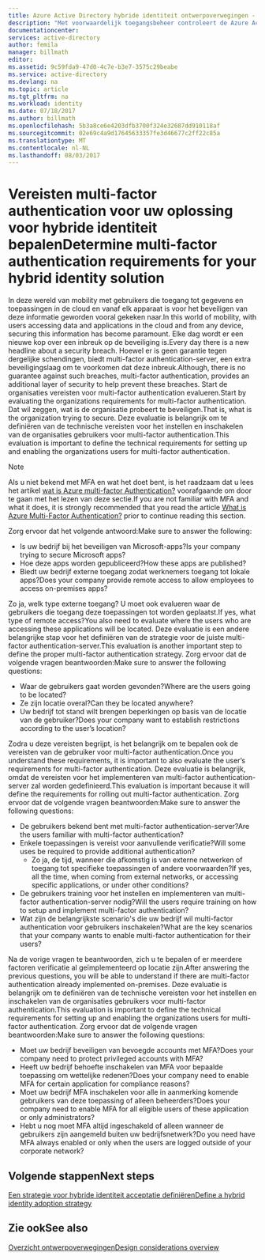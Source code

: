```yaml
---
title: Azure Active Directory hybride identiteit ontwerpoverwegingen - bepalen vereisten voor multi-factor authentication-server
description: "Met voorwaardelijk toegangsbeheer controleert de Azure Active Directory de specifieke voorwaarden die u kiest bij het verifiëren van de gebruiker en alvorens deze toegang tot de toepassing. Als deze voorwaarden is voldaan, wordt de gebruiker geverifieerd en toegang te krijgen tot de toepassing."
documentationcenter: 
services: active-directory
author: femila
manager: billmath
editor: 
ms.assetid: 9c59fda9-47d0-4c7e-b3e7-3575c29beabe
ms.service: active-directory
ms.devlang: na
ms.topic: article
ms.tgt_pltfrm: na
ms.workload: identity
ms.date: 07/18/2017
ms.author: billmath
ms.openlocfilehash: 5b3a8ce6e4203dfb3700f324e32687dd910118af
ms.sourcegitcommit: 02e69c4a9d17645633357fe3d46677c2ff22c85a
ms.translationtype: MT
ms.contentlocale: nl-NL
ms.lasthandoff: 08/03/2017
---
```

# <a name="determine-multi-factor-authentication-requirements-for-your-hybrid-identity-solution"></a><span data-ttu-id="eae19-104">Vereisten multi-factor authentication voor uw oplossing voor hybride identiteit bepalen</span><span class="sxs-lookup"><span data-stu-id="eae19-104">Determine multi-factor authentication requirements for your hybrid identity solution</span></span>
<span data-ttu-id="eae19-105">In deze wereld van mobility met gebruikers die toegang tot gegevens en toepassingen in de cloud en vanaf elk apparaat is voor het beveiligen van deze informatie geworden vooral gekeken naar.</span><span class="sxs-lookup"><span data-stu-id="eae19-105">In this world of mobility, with users accessing data and applications in the cloud and from any device, securing this information has become paramount.</span></span>  <span data-ttu-id="eae19-106">Elke dag wordt er een nieuwe kop over een inbreuk op de beveiliging is.</span><span class="sxs-lookup"><span data-stu-id="eae19-106">Every day there is a new headline about a security breach.</span></span>  <span data-ttu-id="eae19-107">Hoewel er is geen garantie tegen dergelijke schendingen, biedt multi-factor authentication-server, een extra beveiligingslaag om te voorkomen dat deze inbreuk.</span><span class="sxs-lookup"><span data-stu-id="eae19-107">Although, there is no guarantee against such breaches, multi-factor authentication, provides an additional layer of security to help prevent these breaches.</span></span>
<span data-ttu-id="eae19-108">Start de organisaties vereisten voor multi-factor authentication evalueren.</span><span class="sxs-lookup"><span data-stu-id="eae19-108">Start by evaluating the organizations requirements for multi-factor authentication.</span></span> <span data-ttu-id="eae19-109">Dat wil zeggen, wat is de organisatie probeert te beveiligen.</span><span class="sxs-lookup"><span data-stu-id="eae19-109">That is, what is the organization trying to secure.</span></span>  <span data-ttu-id="eae19-110">Deze evaluatie is belangrijk om te definiëren van de technische vereisten voor het instellen en inschakelen van de organisaties gebruikers voor multi-factor authentication.</span><span class="sxs-lookup"><span data-stu-id="eae19-110">This evaluation is important to define the technical requirements for setting up and enabling the organizations users for multi-factor authentication.</span></span>

> [!NOTE]
> <span data-ttu-id="eae19-111">Als u niet bekend met MFA en wat het doet bent, is het raadzaam dat u lees het artikel [wat is Azure multi-factor Authentication?](../multi-factor-authentication/multi-factor-authentication.md) voorafgaande om door te gaan met het lezen van deze sectie.</span><span class="sxs-lookup"><span data-stu-id="eae19-111">If you are not familiar with MFA and what it does, it is strongly recommended that you read the article [What is Azure Multi-Factor Authentication?](../multi-factor-authentication/multi-factor-authentication.md) prior to continue reading this section.</span></span>
> 
> 

<span data-ttu-id="eae19-112">Zorg ervoor dat het volgende antwoord:</span><span class="sxs-lookup"><span data-stu-id="eae19-112">Make sure to answer the following:</span></span>

* <span data-ttu-id="eae19-113">Is uw bedrijf bij het beveiligen van Microsoft-apps?</span><span class="sxs-lookup"><span data-stu-id="eae19-113">Is your company trying to secure Microsoft apps?</span></span> 
* <span data-ttu-id="eae19-114">Hoe deze apps worden gepubliceerd?</span><span class="sxs-lookup"><span data-stu-id="eae19-114">How these apps are published?</span></span>
* <span data-ttu-id="eae19-115">Biedt uw bedrijf externe toegang zodat werknemers toegang tot lokale apps?</span><span class="sxs-lookup"><span data-stu-id="eae19-115">Does your company provide remote access to allow employees to access on-premises apps?</span></span>

<span data-ttu-id="eae19-116">Zo ja, welk type externe toegang? U moet ook evalueren waar de gebruikers die toegang deze toepassingen tot worden geplaatst.</span><span class="sxs-lookup"><span data-stu-id="eae19-116">If yes, what type of remote access?You also need to evaluate where the users who are accessing these applications will be located.</span></span> <span data-ttu-id="eae19-117">Deze evaluatie is een andere belangrijke stap voor het definiëren van de strategie voor de juiste multi-factor authentication-server.</span><span class="sxs-lookup"><span data-stu-id="eae19-117">This evaluation is another important step to define the proper multi-factor authentication strategy.</span></span> <span data-ttu-id="eae19-118">Zorg ervoor dat de volgende vragen beantwoorden:</span><span class="sxs-lookup"><span data-stu-id="eae19-118">Make sure to answer the following questions:</span></span>

* <span data-ttu-id="eae19-119">Waar de gebruikers gaat worden gevonden?</span><span class="sxs-lookup"><span data-stu-id="eae19-119">Where are the users going to be located?</span></span>
* <span data-ttu-id="eae19-120">Ze zijn locatie overal?</span><span class="sxs-lookup"><span data-stu-id="eae19-120">Can they be located anywhere?</span></span>
* <span data-ttu-id="eae19-121">Uw bedrijf tot stand wilt brengen beperkingen op basis van de locatie van de gebruiker?</span><span class="sxs-lookup"><span data-stu-id="eae19-121">Does your company want to establish restrictions according to the user’s location?</span></span>

<span data-ttu-id="eae19-122">Zodra u deze vereisten begrijpt, is het belangrijk om te bepalen ook de vereisten van de gebruiker voor multi-factor authentication.</span><span class="sxs-lookup"><span data-stu-id="eae19-122">Once you understand these requirements, it is important to also evaluate the user’s requirements for multi-factor authentication.</span></span> <span data-ttu-id="eae19-123">Deze evaluatie is belangrijk, omdat de vereisten voor het implementeren van multi-factor authentication-server zal worden gedefinieerd.</span><span class="sxs-lookup"><span data-stu-id="eae19-123">This evaluation is important because it will define the requirements for rolling out multi-factor authentication.</span></span> <span data-ttu-id="eae19-124">Zorg ervoor dat de volgende vragen beantwoorden:</span><span class="sxs-lookup"><span data-stu-id="eae19-124">Make sure to answer the following questions:</span></span>

* <span data-ttu-id="eae19-125">De gebruikers bekend bent met multi-factor authentication-server?</span><span class="sxs-lookup"><span data-stu-id="eae19-125">Are the users familiar with multi-factor authentication?</span></span>
* <span data-ttu-id="eae19-126">Enkele toepassingen is vereist voor aanvullende verificatie?</span><span class="sxs-lookup"><span data-stu-id="eae19-126">Will some uses be required to provide additional authentication?</span></span>  
  * <span data-ttu-id="eae19-127">Zo ja, de tijd, wanneer die afkomstig is van externe netwerken of toegang tot specifieke toepassingen of andere voorwaarden?</span><span class="sxs-lookup"><span data-stu-id="eae19-127">If yes, all the time, when coming from external networks, or accessing specific applications, or under other conditions?</span></span>
* <span data-ttu-id="eae19-128">De gebruikers training voor het instellen en implementeren van multi-factor authentication-server nodig?</span><span class="sxs-lookup"><span data-stu-id="eae19-128">Will the users require training on how to setup and implement multi-factor authentication?</span></span>
* <span data-ttu-id="eae19-129">Wat zijn de belangrijkste scenario's die uw bedrijf wil multi-factor authentication voor gebruikers inschakelen?</span><span class="sxs-lookup"><span data-stu-id="eae19-129">What are the key scenarios that your company wants to enable multi-factor authentication for their users?</span></span>

<span data-ttu-id="eae19-130">Na de vorige vragen te beantwoorden, zich u te bepalen of er meerdere factoren verificatie al geïmplementeerd op locatie zijn.</span><span class="sxs-lookup"><span data-stu-id="eae19-130">After answering the previous questions, you will be able to understand if there are multi-factor authentication already implemented on-premises.</span></span> <span data-ttu-id="eae19-131">Deze evaluatie is belangrijk om te definiëren van de technische vereisten voor het instellen en inschakelen van de organisaties gebruikers voor multi-factor authentication.</span><span class="sxs-lookup"><span data-stu-id="eae19-131">This evaluation is important to define the technical requirements for setting up and enabling the organizations users for multi-factor authentication.</span></span> <span data-ttu-id="eae19-132">Zorg ervoor dat de volgende vragen beantwoorden:</span><span class="sxs-lookup"><span data-stu-id="eae19-132">Make sure to answer the following questions:</span></span>

* <span data-ttu-id="eae19-133">Moet uw bedrijf beveiligen van bevoegde accounts met MFA?</span><span class="sxs-lookup"><span data-stu-id="eae19-133">Does your company need to protect privileged accounts with MFA?</span></span>
* <span data-ttu-id="eae19-134">Heeft uw bedrijf behoefte inschakelen van MFA voor bepaalde toepassing om wettelijke redenen?</span><span class="sxs-lookup"><span data-stu-id="eae19-134">Does your company need to enable MFA for certain application for compliance reasons?</span></span>
* <span data-ttu-id="eae19-135">Moet uw bedrijf MFA inschakelen voor alle in aanmerking komende gebruikers van deze toepassing of alleen beheerders?</span><span class="sxs-lookup"><span data-stu-id="eae19-135">Does your company need to enable MFA for all eligible users of these application or only administrators?</span></span>
* <span data-ttu-id="eae19-136">Hebt u nog moet MFA altijd ingeschakeld of alleen wanneer de gebruikers zijn aangemeld buiten uw bedrijfsnetwerk?</span><span class="sxs-lookup"><span data-stu-id="eae19-136">Do you need have MFA always enabled or only when the users are logged outside of your corporate network?</span></span>

## <a name="next-steps"></a><span data-ttu-id="eae19-137">Volgende stappen</span><span class="sxs-lookup"><span data-stu-id="eae19-137">Next steps</span></span>
[<span data-ttu-id="eae19-138">Een strategie voor hybride identiteit acceptatie definiëren</span><span class="sxs-lookup"><span data-stu-id="eae19-138">Define a hybrid identity adoption strategy</span></span>](active-directory-hybrid-identity-design-considerations-identity-adoption-strategy.md)

## <a name="see-also"></a><span data-ttu-id="eae19-139">Zie ook</span><span class="sxs-lookup"><span data-stu-id="eae19-139">See also</span></span>
[<span data-ttu-id="eae19-140">Overzicht ontwerpoverwegingen</span><span class="sxs-lookup"><span data-stu-id="eae19-140">Design considerations overview</span></span>](active-directory-hybrid-identity-design-considerations-overview.md)

